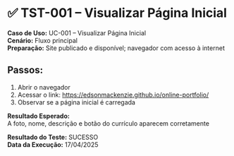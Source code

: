 # ✅ TST-001 – Visualizar Página Inicial

**Caso de Uso:** UC-001 – Visualizar Página Inicial  
**Cenário:** Fluxo principal  
**Preparação:** Site publicado e disponível; navegador com acesso à internet  

## Passos:
1. Abrir o navegador  
2. Acessar o link: https://edsonmackenzie.github.io/online-portfolio/  
3. Observar se a página inicial é carregada  

**Resultado Esperado:**  
A foto, nome, descrição e botão do currículo aparecem corretamente  

**Resultado do Teste:** SUCESSO  
**Data da Execução:** 17/04/2025
